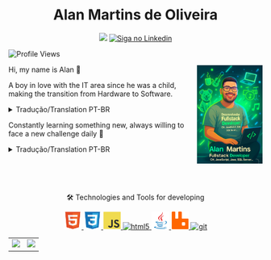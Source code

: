 <h1 align="center">Alan Martins de Oliveira </h1>
 <p align="center">
    <a href="https://www.instagram.com/allanm_oficial/" alt="Instagram">
     <img src="https://img.shields.io/badge/-Instagram-DF0174?style=flat-square&labelColor=DF0174&logo=instagram&logoColor=white&link=https://www.instagram.com/rafaeld3v/"/></a>
    <a href="https://www.linkedin.com/in/devalanm/">
      <img alt="Siga no Linkedin" src="https://img.shields.io/badge/-LinkedIn-blue?style=flat-square&logo=Linkedin&logoColor=white&link=https://www.linkedin.com/in/rafaeld3v/">
    </a>
 </p>

![Profile Views](http://estruyf-github.azurewebsites.net/api/VisitorHit?user=DevAlanM&repo=DevAlanM&countColor=green)
 
<div>
 <img align="right" src="https://raw.githubusercontent.com/DevAlanM/DevAlanM/main/images/logo photo.png" width="130px" />

 <p> Hi, my name is Alan 🌵 </p>
 <p> A boy in love with the IT area since he was a child, making the transition from Hardware to Software. </p>
 <details>
  <summary markdown="span">Tradução/Translation PT-BR</summary>
   <br>
    Um garoto apaixonado pela área de TI desde criança, fazendo a transição do Hardware para o Software.
   <br>
 </details>
 <p>Constantly learning something new, always willing to face a new challenge daily 🎯</p>
 <details>
  <summary markdown="span">Tradução/Translation PT-BR</summary>
   <br>
    Constantemente aprendendo algo novo, sempre disposto a encarar um novo desafio diariamente. 🚀
   <br>
 </details>
</div>

<br>



##



<br>
 
<p align="center"> 🛠 Technologies and Tools for developing </p> 
<p align="center">
<a href="https://www.w3.org/html/" target="_blank"> 
  <img 
    src="https://raw.githubusercontent.com/devicons/devicon/master/icons/html5/html5-original.svg"     
    alt="html5" 
    width="35" 
    height="35"
  /> 
</a>

<a href="https://www.w3schools.com/css/" target="_blank"> 
    <img 
      src="https://raw.githubusercontent.com/devicons/devicon/master/icons/css3/css3-original.svg"   
      alt="css3" 
      width="35" 
      height="35"
    /> 
</a>
   
<a href="https://www.w3schools.com/javascript/" target="_blank"> 
    <img 
      src="https://raw.githubusercontent.com/devicons/devicon/master/icons/javascript/javascript-original.svg"   
      alt="css3" 
      width="35" 
      height="35"
    /> 
</a>

<a href="https://learn.microsoft.com/pt-br/dotnet/csharp/" target="_blank"> 
  <img 
    src="https://cdn.jsdelivr.net/gh/devicons/devicon/icons/csharp/csharp-original.svg"     
    alt="html5" 
    width="35" 
    height="35"
  /> 
</a>

<a href="https://www.java.com/pt-BR/" target="_blank"> 
  <img 
    src="https://raw.githubusercontent.com/devicons/devicon/master/icons/java/java-original.svg" 
    alt="react" 
    width="35" 
    height="35"
  /> 
</a>

<a href="https://www.rabbitmq.com" target="_blank"> 
    <img 
      src="https://raw.githubusercontent.com/devicons/devicon/master/icons/rabbitmq/rabbitmq-original.svg"   
      alt="css3" 
      width="35" 
      height="35"
    /> 
</a>   

<a href="https://git-scm.com/" target="_blank"> 
  <img 
    src="https://www.vectorlogo.zone/logos/git-scm/git-scm-icon.svg" 
    alt="git" 
    width="35" 
    height="35"
  /> 
</a>
<table align='center'>
  <row> 
    <td>
     <!-- Card -->
      <img height='172' src='https://github-readme-stats.vercel.app/api/top-langs/?username=DevAlanM&layout=compact&theme=dark'>
    </td>
    <td>
      <img height='172' src='https://github-readme-stats.vercel.app/api?username=DevAlanM&show_icons=true&theme=dark'>
    </td>
  </row>
</table>
</p>
